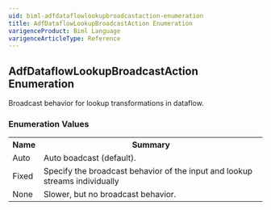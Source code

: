 ```yaml
---
uid: biml-adfdataflowlookupbroadcastaction-enumeration
title: AdfDataflowLookupBroadcastAction Enumeration
varigenceProduct: Biml Language
varigenceArticleType: Reference
---
```


## AdfDataflowLookupBroadcastAction Enumeration<div class="LanguageSummary"><div class ="SummaryItem">Broadcast behavior for lookup transformations in dataflow.</div></div><div class="EnumValueGroup">### Enumeration Values<table id="EnumValue" class="MemberList"><tbody><tr><th class="MemberNameColumnHeader">Name</th><th class="MemberSummaryColumnHeader">Summary</th></tr><tr class="cd0"><td class="MemberName">Auto</td><td class="MemberSummary"><div class ="SummaryItem">Auto boadcast (default).</div> </td></tr><tr class="cd1"><td class="MemberName">Fixed</td><td class="MemberSummary"><div class ="SummaryItem">Specify the broadcast behavior of the input and lookup streams individually</div> </td></tr><tr class="cd0"><td class="MemberName">None</td><td class="MemberSummary"><div class ="SummaryItem">Slower, but no broadcast behavior.</div> </td></tr></tbody></table></div>